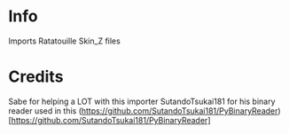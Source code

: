 # Info
  Imports Ratatouille Skin_Z files
# Credits
  Sabe for helping a LOT with this importer
  SutandoTsukai181 for his binary reader used in this (https://github.com/SutandoTsukai181/PyBinaryReader)[https://github.com/SutandoTsukai181/PyBinaryReader]
  
